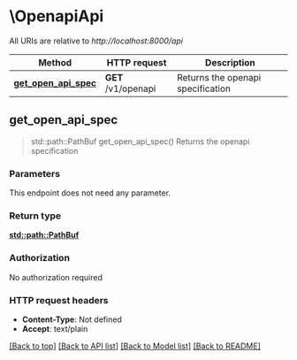 # \OpenapiApi

All URIs are relative to *http://localhost:8000/api*

Method | HTTP request | Description
------------- | ------------- | -------------
[**get_open_api_spec**](OpenapiApi.md#get_open_api_spec) | **GET** /v1/openapi | Returns the openapi specification



## get_open_api_spec

> std::path::PathBuf get_open_api_spec()
Returns the openapi specification

### Parameters

This endpoint does not need any parameter.

### Return type

[**std::path::PathBuf**](std::path::PathBuf.md)

### Authorization

No authorization required

### HTTP request headers

- **Content-Type**: Not defined
- **Accept**: text/plain

[[Back to top]](#) [[Back to API list]](../README.md#documentation-for-api-endpoints) [[Back to Model list]](../README.md#documentation-for-models) [[Back to README]](../README.md)

